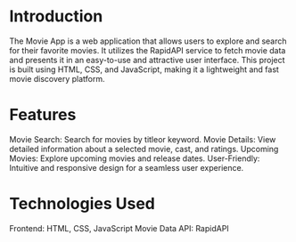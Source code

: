 # Introduction
The Movie App is a web application that allows users to explore and search for their favorite movies. It utilizes the RapidAPI service to fetch movie data and presents it in an easy-to-use and attractive user interface. This project is built using HTML, CSS, and JavaScript, making it a lightweight and fast movie discovery platform.

# Features
Movie Search: Search for movies by titleor keyword.
Movie Details: View detailed information about a selected movie, cast, and ratings.
Upcoming Movies: Explore upcoming movies and release dates.
User-Friendly: Intuitive and responsive design for a seamless user experience.

# Technologies Used
Frontend: HTML, CSS, JavaScript
Movie Data API: RapidAPI
